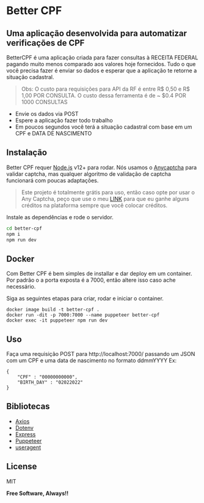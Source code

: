 # Better CPF 
## Uma aplicação desenvolvida para automatizar verificações de CPF


BetterCPF é uma aplicação criada para fazer consultas à RECEITA FEDERAL pagando muito menos comparado aos valores hoje fornecidos. Tudo o que você precisa fazer é enviar so dados e esperar que a aplicação te retorne a situação cadastral.

> Obs: O custo para requisições para API da RF é entre R$ 0,50  e R$ 1,00 POR CONSULTA. 
O custo dessa ferramenta é de ~ $0.4 POR 1000 CONSULTAS
- Envie os dados via POST
- Espere a aplicação fazer todo trabalho
- Em poucos segundos você terá a situação cadastral com base em um CPF e DATA DE NASCIMENTO


## Instalação

Better CPF requer  [Node.js](https://nodejs.org/) v12+ para rodar.
Nós usamos o [Anycaptcha](https://anycaptcha.com?referral=6980) para validar captcha, mas qualquer algoritmo de validação de captcha funcionará com poucas adaptações.
> Este projeto é totalmente grátis para uso, então caso opte por usar o Any Captcha, peço que use o meu [LINK](https://anycaptcha.com?referral=6980) para que eu ganhe alguns créditos na plataforma sempre que você colocar créditos.

Instale as dependências e rode o servidor.

```sh
cd better-cpf
npm i
npm run dev
```

## Docker

Com Better CPF é bem simples de installar e dar deploy em um container.
Por padrão o a porta exposta é a 7000, então altere isso caso ache necessário.

Siga as seguintes etapas para criar, rodar e iniciar o container.

```
docker image build -t better-cpf .
docker run -dit -p 7000:7000 --name puppeteer better-cpf
docker exec -it puppeteer npm run dev
``` 
## Uso
Faça uma requisição POST para http://localhost:7000/ passando um JSON com um CPF e uma data de nascimento no formato ddmmYYYY
Ex: 
```
{
    "CPF" : "00000000000",
    "BIRTH_DAY" : "02022022"
}
```



## Bibliotecas
- [Axios](https://www.npmjs.com/package/axios)
- [Dotenv](https://www.npmjs.com/package/dotenv)
- [Express](https://www.npmjs.com/package/express)
- [Puppeteer](https://www.npmjs.com/package/puppeteer)
- [useragent](https://www.npmjs.com/package/user-agents)


## License

MIT

**Free Software, Always!!**
